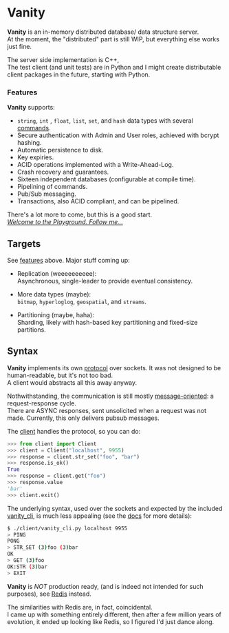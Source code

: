 # Vanity

**Vanity** is an in-memory distributed database/ data structure server.  
At the moment, the "distributed" part is still WIP, but everything else works just fine.

The server side implementation is C++,  
The test client (and unit tests) are in Python and I might create distributable client packages in the future, starting with Python.


### Features
**Vanity** supports:
-  ```string```, ```int``` , ```float```, ```list```, ```set```, and ```hash``` data types with several [commands](docs/commands/).  
-  Secure authentication with Admin and User roles, achieved with bcrypt hashing.
-  Automatic persistence to disk.
-  Key expiries.
-  ACID operations implemented with a Write-Ahead-Log.
-  Crash recovery and guarantees.
-  Sixteen independent databases (configurable at compile time).
-  Pipelining of commands.
-  Pub/Sub messaging.
-  Transactions, also ACID compliant, and can be pipelined.

There's a lot more to come, but this is a good start.  
[*Welcome to the Playground. Follow me...*](https://youtu.be/3jfI-z__GY0?t=30)


## Targets
See [features](#features) above. 
Major stuff coming up:

- Replication (weeeeeeeeee):  
  Asynchronous, single-leader to provide eventual consistency.  

- More data types (maybe):  
  ```bitmap```, ```hyperloglog```, ```geospatial```, and ```streams```.

- Partitioning (maybe, haha):  
  Sharding, likely with hash-based key partitioning and fixed-size partitions.

## Syntax
**Vanity** implements its own [protocol](docs/SYNTAX.md) over sockets. It was not designed to be human-readable, but it's not too bad.  
A client would abstracts all this away anyway.  

Nothwithstanding, the communication is still mostly [message-oriented](docs/SYNTAX.md): a request-response cycle.  
There are ASYNC responses, sent unsolicited when a request was not made. Currently, this only delivers pubsub messages.


The [client](client/client_.py) handles the protocol, so you can do:
```python
>>> from client import Client
>>> client = Client("localhost", 9955)
>>> response = client.str_set("foo", "bar")
>>> response.is_ok()
True
>>> response = client.get("foo")
>>> response.value
'bar'
>>> client.exit()
```

The underlying syntax, used over the sockets and expected by the included [vanity_cli](client/vanity_cli.py), is much less appealing (see the [docs](docs/SYNTAX.md) for more details):
```bash
$ ./client/vanity_cli.py localhost 9955
> PING
PONG
> STR_SET (3)foo (3)bar
OK
> GET (3)foo
OK:STR (3)bar
> EXIT
```

**Vanity** is *NOT* production ready, (and is indeed not intended for such purposes), see [Redis](https://redis.io) instead.  

The similarities with Redis are, in fact, coincidental.  
I came up with something entirely different, then after a few million years of evolution, it ended up looking like Redis, so I figured I'd just dance along.
